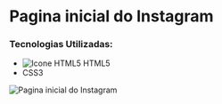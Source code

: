 # Pagina inicial do Instagram

### Tecnologias Utilizadas:
 - ![Icone HTML5](https://i.imgur.com/1SwEfrh.png) HTML5
 - CSS3



![Pagina inicial do Instagram](https://i.imgur.com/FN4mfW2.png)
